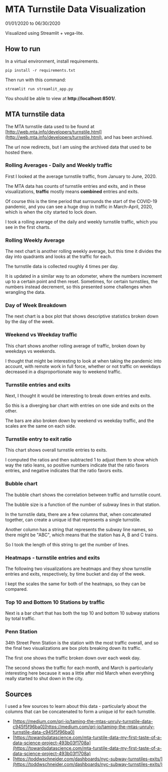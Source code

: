 # MTA Turnstile Data Visualization
01/01/2020 to 06/30/2020

Visualized using Streamlit + vega-lite.


## How to run

In a virtual environment, install requirements.

```
pip install -r requirements.txt
```

Then run with this command:

```
streamlit run streamlit_app.py
```

You should be able to view at **http://localhost:8501/**.

## MTA turnstile data

The MTA turnstile data used to be found at [http://web.mta.info/developers/turnstile.html](http://web.mta.info/developers/turnstile.html), and has been archived. 

The url now redirects, but I am using the archived data that used to be hosted there.


### Rolling Averages - Daily and Weekly traffic

First I looked at the average turnstile traffic, from January to June, 2020. 

The MTA data has counts of turnstile entries and exits, and in these visualizations, **traffic** mostly means **combined** entries and exits. 

Of course this is the time period that surrounds the start of the COVID-19 pandemic, and you can see a huge drop in traffic in March-April, 2020, which is when the city started to lock down.

I took a rolling average of the daily and weekly turnstile traffic, which you see in the first charts. 

### Rolling Weekly Average

The next chart is another rolling weekly average, but this time it divides the day into quadrants and looks at the traffic for each.

The turnstile data is collected roughly 4 times per day. 

It is updated in a similar way to an odometer, where the numbers increment up to a certain point and then reset. Sometimes, for certain turnstiles, the numbers instead decrement, so this presented some challenges when wrangling the data. 

### Day of Week Breakdown

The next chart is a box plot that shows descriptive statistics broken down by the day of the week.

### Weekend vs Weekday traffic

This chart shows another rolling average of traffic, broken down by weekdays vs weekends. 

I thought that might be interesting to look at when taking the pandemic into account, with remote work in full force, whether or not traffic on weekdays decreased in a disproportionate way to weekend traffic.

### Turnstile entries and exits

Next, I thought it would be interesting to break down entries and exits. 

So this is a diverging bar chart with entries on one side and exits on the other. 

The bars are also broken down by weekend vs weekday traffic, and the scales are the same on each side.

### Turnstile entry to exit ratio

This chart shows overall turnstile entries to exits. 

I computed the ratios and then subtracted 1 to adjust them to show which way the ratio leans, so positive numbers indicate that the ratio favors entries, and negative indicates that the ratio favors exits. 

### Bubble chart

The bubble chart shows the correlation between traffic and turnstile count. 

The bubble size is a function of the number of subway lines in that station.

In the turnstile data, there are a few columns that, when concatenated together, can create a unique id that represents a single turnstile.

Another column has a string that represents the subway line names, so there might be "ABC", which means that the station has A, B and C trains. 

So I took the length of this string to get the number of lines.

### Heatmaps - turnstile entries and exits

The following two visualizations are heatmaps and they show turnstile entries and exits, respectively, by time bucket and day of the week. 

I kept the scales the same for both of the heatmaps, so they can be compared.

### Top 10 and Bottom 10 Stations by traffic

Next is a bar chart that has both the top 10 and bottom 10 subway stations by total traffic. 

### Penn Station

34th Street Penn Station is the station with the most traffic overall, and so the final two visualizations are box plots breaking down its traffic.

The first one shows the traffic broken down over each week day.

The second shows the traffic for each month, and March is particularly interesting here because it was a little after mid March when everything really started to shut down in the city.


## Sources

I used a few sources to learn about this data - particularly about the columns that can be concatenated to form a unique id for each turnstile.


*  [https://medium.com/qri-io/taming-the-mtas-unruly-turnstile-data-c945f5f96ba0](https://medium.com/qri-io/taming-the-mtas-unruly-turnstile-data-c945f5f96ba0)
*  [https://towardsdatascience.com/mta-turstile-data-my-first-taste-of-a-data-science-project-493b03f1708a](https://towardsdatascience.com/mta-turstile-data-my-first-taste-of-a-data-science-project-493b03f1708a)
*  [https://toddwschneider.com/dashboards/nyc-subway-turnstiles-exits/](https://toddwschneider.com/dashboards/nyc-subway-turnstiles-exits/)






